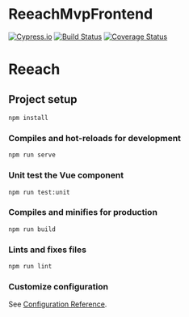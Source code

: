 # ReeachMvpFrontend

[![Cypress.io](https://img.shields.io/badge/tested%20with-Cypress-04C38E.svg)](https://www.cypress.io/)
[![Build Status](https://travis-ci.com/reeach/ReeachMvpFrontend.svg?branch=staging)](https://travis-ci.com/reeach/ReeachMvpFrontend)
[![Coverage Status](https://coveralls.io/repos/github/reeach/ReeachMvpFrontend/badge.svg?branch=staging)](https://coveralls.io/github/reeach/ReeachMvpFrontend?branch=staging)

# Reeach

## Project setup
```
npm install
```

### Compiles and hot-reloads for development
```
npm run serve
```

### Unit test the Vue component
```
npm run test:unit
```

### Compiles and minifies for production
```
npm run build
```

### Lints and fixes files
```
npm run lint
```


### Customize configuration
See [Configuration Reference](https://cli.vuejs.org/config/).
